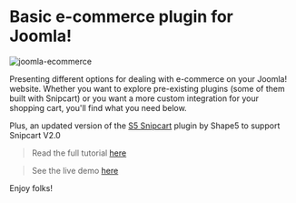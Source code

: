 # Basic e-commerce plugin for Joomla!

![joomla-ecommerce](https://snipcart.com/media/204102/joomla.png)

Presenting different options for dealing with e-commerce on your Joomla! website. Whether you want to explore pre-existing plugins (some of them built with Snipcart) or you want a more custom integration for your shopping cart, you'll find what you need below.

Plus, an updated version of the [S5 Snipcart](https://www.shape5.com/product_details/free_extensions/s5_snipcart.html) plugin by Shape5 to support Snipcart V2.0

> Read the full tutorial [here](https://snipcart.com/blog/joomla-tutorial-developers-ecommerce-plugins) 

> See the live demo [here](https://snipcart-joomla-demo.herokuapp.com/)

Enjoy folks!
